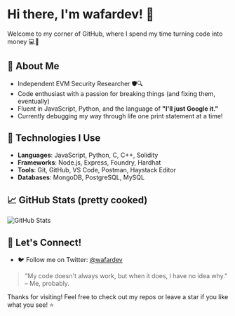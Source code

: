 # Hi there, I'm wafardev! 👋

Welcome to my corner of GitHub, where I spend my time turning code into money 💻💸

## 🚀 About Me
- Independent EVM Security Researcher 🛡️🔍
- Code enthusiast with a passion for breaking things (and fixing them, eventually)
- Fluent in JavaScript, Python, and the language of **"I'll just Google it."**  
- Currently debugging my way through life one print statement at a time!

## 🔧 Technologies I Use
- **Languages**: JavaScript, Python, C, C++, Solidity
- **Frameworks**: Node.js, Express, Foundry, Hardhat
- **Tools**: Git, GitHub, VS Code, Postman, Haystack Editor
- **Databases**: MongoDB, PostgreSQL, MySQL

## 📈 GitHub Stats (pretty cooked)

![GitHub Stats](https://github-readme-stats.vercel.app/api?username=wafardev&show_icons=true&hide_title=true&count_private=true&hide=prs)

## 💬 Let's Connect!
- 🐦 Follow me on Twitter: [@wafardev](https://twitter.com/wafardev)

> "My code doesn't always work, but when it does, I have no idea why." – Me, probably.

Thanks for visiting! Feel free to check out my repos or leave a star if you like what you see! ⭐


<!--
**wafardev/wafardev** is a ✨ _special_ ✨ repository because its `README.md` (this file) appears on your GitHub profile.

Here are some ideas to get you started:

- 🔭 I’m currently working on ...
- 🌱 I’m currently learning ...
- 👯 I’m looking to collaborate on ...
- 🤔 I’m looking for help with ...
- 💬 Ask me about ...
- 📫 How to reach me: ...
- 😄 Pronouns: ...
- ⚡ Fun fact: ...
-->
